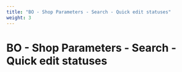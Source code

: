 ```yaml
---
title: "BO - Shop Parameters - Search - Quick edit statuses"
weight: 3
---
```


# BO - Shop Parameters - Search - Quick edit statuses
